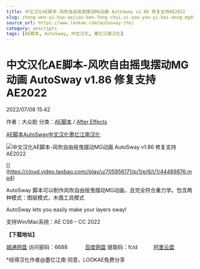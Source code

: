 ```yaml
---
title: 中文汉化AE脚本-风吹自由摇曳摆动MG动画 AutoSway v1.86 修复支持AE2022
slug: zhong-wen-yi-hua-aejiao-ben-feng-chui-zi-you-yao-yi-bai-dong-mgdong-hua-autosway-v1-86-xiu-fu-zhi-chi-ae2022
source_url: https://www.lookae.com/autosway-chn/
category: aescripts
tags: [AE脚本, AutoSway, 中文汉化, 墨忆江南汉化]
---
```

# 中文汉化AE脚本-风吹自由摇曳摆动MG动画 AutoSway v1.86 修复支持AE2022

2022/07/08 15:42

作者：大众脸
分类：[AE脚本](https://www.lookae.com/after-effects/aescripts/) / [After Effects](https://www.lookae.com/after-effects/)

[AE脚本](https://www.lookae.com/tag/ae%e8%84%9a%e6%9c%ac/)[AutoSway](https://www.lookae.com/tag/autosway/)[中文汉化](https://www.lookae.com/tag/%e4%b8%ad%e6%96%87%e6%b1%89%e5%8c%96/)[墨忆江南汉化](https://www.lookae.com/tag/mychn/)

![中文汉化AE脚本-风吹自由摇曳摆动MG动画 AutoSway v1.86 修复支持AE2022](https://www.lookae.com/wp-content/uploads/2019/05/AutoSway.jpg "中文汉化AE脚本-风吹自由摇曳摆动MG动画 AutoSway v1.86 修复支持AE2022-LookAE.com")

[﻿[﻿]("https://cloud.video.taobao.com//play/u/705956171/p/1/e/6/t/1/44489876.mp4)](https://cloud.video.taobao.com//play/u/705956171/p/1/e/6/t/1/44489876.mp4)

AutoSway 脚本可以制作风吹自由摇曳摆动MG动画，且完全符合重力学。包含两种模式：图层模式，木偶工具模式

AutoSway lets you easily make your layers sway!

支持Win/Mac系统：AE CS6 – CC 2022

**【下载地址】**

[城通网盘](https://url70.ctfile.com/f/2827370-610626025-18063d?p=4431) 访问密码：6688            [百度网盘](https://pan.baidu.com/s/1seukjCLKwlaeYKeGlp1ZlA?pwd=fcld) 提取码：fcld           [阿里云盘](https://www.aliyundrive.com/s/16GHS15HyKD)

\*经得汉化作者@墨忆江南 同意，LOOKAE免费分享
